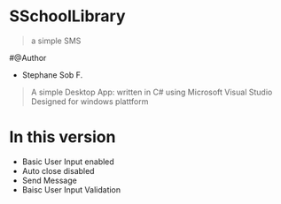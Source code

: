 # SSchoolLibrary
> a simple SMS

#@Author
- Stephane Sob F.

> A simple Desktop App: written in C# using Microsoft Visual Studio
> Designed for windows plattform

# In this version

- Basic User Input enabled
- Auto close disabled
- Send Message
- Baisc User Input Validation
